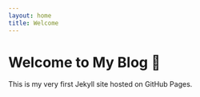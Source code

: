 ```yaml
---
layout: home
title: Welcome
---
```


# Welcome to My Blog 🎉
This is my very first Jekyll site hosted on GitHub Pages.
